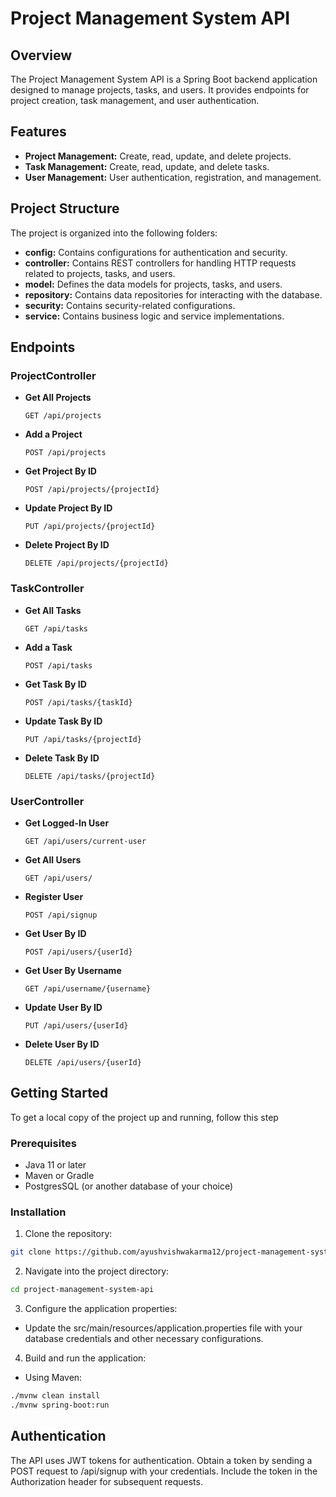 # Project Management System API

## Overview

The Project Management System API is a Spring Boot backend application designed to manage projects, tasks, and users. It provides endpoints for project creation, task management, and user authentication.

## Features

- **Project Management:** Create, read, update, and delete projects.
- **Task Management:** Create, read, update, and delete tasks.
- **User Management:** User authentication, registration, and management.

## Project Structure

The project is organized into the following folders:

- **config:** Contains configurations for authentication and security.
- **controller:** Contains REST controllers for handling HTTP requests related to projects, tasks, and users.
- **model:** Defines the data models for projects, tasks, and users.
- **repository:** Contains data repositories for interacting with the database.
- **security:** Contains security-related configurations.
- **service:** Contains business logic and service implementations.

## Endpoints

### ProjectController

- **Get All Projects**
  ```http
  GET /api/projects

- **Add a Project**
  ```http
  POST /api/projects
  ```

- **Get Project By ID**
  ```http
  POST /api/projects/{projectId}
  ```
- **Update Project By ID**
  ```http
  PUT /api/projects/{projectId}
  ```
- **Delete Project By ID**
  ```http
  DELETE /api/projects/{projectId}
  ```
### TaskController

- **Get All Tasks**
  ```http
  GET /api/tasks
  ```
- **Add a Task**
  ```http
  POST /api/tasks
  ```
- **Get Task By ID**
  ```http
  POST /api/tasks/{taskId}
  ```
- **Update Task By ID**
  ```http
  PUT /api/tasks/{projectId}
  ```
- **Delete Task By ID**
  ```http
  DELETE /api/tasks/{projectId}
  ```
### UserController

- **Get Logged-In User**
  ```http
  GET /api/users/current-user
  ```

- **Get All Users**
  ```http
  GET /api/users/
  ```
  
- **Register User**
  ```http
  POST /api/signup
  ```
  
- **Get User By ID**
  ```http
  POST /api/users/{userId}
  ```
  
- **Get User By Username**
  ```http
  GET /api/username/{username}
  ```

- **Update User By ID**
  ```http
  PUT /api/users/{userId}
  ```
  
- **Delete User By ID**
  ```http
  DELETE /api/users/{userId}
  ```
##  Getting Started

To get a local copy of the project up and running, follow this step

### Prerequisites
- Java 11 or later
- Maven or Gradle
- PostgresSQL (or another database of your choice)

### Installation
1. Clone the repository:
  ```bash
  git clone https://github.com/ayushvishwakarma12/project-management-system-api.git
  ```

2. Navigate into the project directory:
  ```bash
  cd project-management-system-api
  ```

3. Configure the application properties:
- Update the src/main/resources/application.properties file with your database credentials and other necessary configurations.

4. Build and run the application:
- Using Maven:
```bash
./mvnw clean install
./mvnw spring-boot:run
```

## Authentication

The API uses JWT tokens for authentication. Obtain a token by sending a POST request to /api/signup with your credentials. Include the token in the Authorization header for subsequent requests.